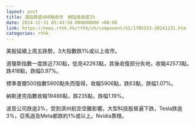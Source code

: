 ```yaml
---
layout: post
title: 道指跌逾400點收市　納指低收逾1%
date: 2024-12-31 05:43:50.000000000 +08:00
link: https://news.rthk.hk/rthk/ch/component/k2/1785553-20241231.htm
categories: rthk
---
```


美股延續上周五跌勢，3大指數跌1%或以上收市。

道瓊斯指數一度跌近730點，低見42263點，其後收復部分失地，收報42573點，跌418點，跌幅0.97%。

標準普爾500指數5900點失而復得，收報5906點，跌63點，跌幅1.07%。

納斯達克指數收報19486點，跌235點，跌幅1.19%。

波音公司跌逾2%，受到濟州航空空難影響。大型科技股普遍下跌，Tesla跌逾3%，亞馬遜及Meta都跌約1%或以上。Nvidia靠穩。
